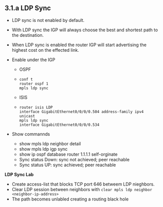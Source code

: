 ## 3.1.a LDP Sync

* LDP sync is not enabled by default.
* With LDP sync the IGP will always choose the best and shortest path to the destination.
* When LDP sync is enabled the router IGP will start advertising the highest cost on the effected link.
* Enable under the IGP 
  * OSPF 
  * ```
    conf t
    router ospf 1
    mpls ldp sync
    ```
  * ISIS
  * ```
    router isis LDP
    interface GigabitEthernet0/0/0/0.504 address-family ipv4 unicast
    mpls ldp sync
    interface GigabitEthernet0/0/0/0.534
    ```

* Show commannds 
  *  show mpls ldp neighbor detail
  *  show mpls ldp igp sync
  *  show ip ospf database router 1.1.1.1 self-orginate
   *  Sync status Down: sync not achieved; peer reachable
   *  Sync status UP: sync achieved; peer reachable

**LDP Sync Lab**

* Create access-list that blocks TCP port 646 betweem LDP nieghbors.
* Clear LDP session between neighbors with ```clear mpls ldp neighbor <neighbor-ip-address>```
* The path becomes unlabled creating a routing black hole




